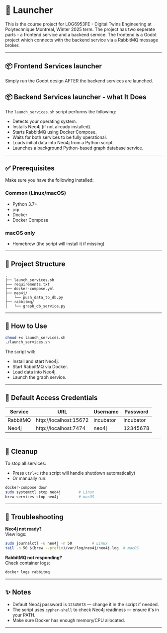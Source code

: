 # 🚀 Launcher

This is the course project for LOG6953FE - Digital Twins Engineering at Polytechnique Montreal, Winter 2025 term.
The project has two seperate parts - a frontend service and a backend service. The frontend is a Godot project which connects
with the backend service via a RabbitMQ message broker.

---
## 📦 Frontend Services launcher
Simply run the Godot design AFTER the backend services are launched. 


## 📦 Backend Services launcher - what It Does

The `launch_services.sh` script performs the following:

- Detects your operating system.
- Installs Neo4j (if not already installed).
- Starts RabbitMQ using Docker Compose.
- Waits for both services to be fully operational.
- Loads initial data into Neo4j from a Python script.
- Launches a background Python-based graph database service.

---

## ✅ Prerequisites

Make sure you have the following installed:

### Common (Linux/macOS)
- Python 3.7+
- `pip`
- Docker
- Docker Compose

### macOS only
- Homebrew (the script will install it if missing)

---

## 📁 Project Structure

```
.
├── launch_services.sh
├── requirements.txt
├── docker-compose.yml
├── neo4j/
│   └── push_data_to_db.py
├── rabbitmq/
│   └── graph_db_service.py
```

---

## 🚀 How to Use

```bash
chmod +x launch_services.sh
./launch_services.sh
```

The script will:
- Install and start Neo4j.
- Start RabbitMQ via Docker.
- Load data into Neo4j.
- Launch the graph service.

---

## 🔐 Default Access Credentials

| Service   | URL                      | Username  | Password   |
|-----------|--------------------------|-----------|------------|
| RabbitMQ  | http://localhost:15672   | incubator | incubator  |
| Neo4j     | http://localhost:7474    | neo4j     | 12345678   |

---

## 🛑 Cleanup

To stop all services:

- Press `Ctrl+C` (the script will handle shutdown automatically)
- Or manually run:

```bash
docker-compose down
sudo systemctl stop neo4j        # Linux
brew services stop neo4j         # macOS
```

---

## 🧠 Troubleshooting

**Neo4j not ready?**  
View logs:
```bash
sudo journalctl -u neo4j -n 50         # Linux
tail -n 50 $(brew --prefix)/var/log/neo4j/neo4j.log  # macOS
```

**RabbitMQ not responding?**  
Check container logs:
```bash
docker logs rabbitmq
```

---

## ✨ Notes

- Default Neo4j password is `12345678` — change it in the script if needed.
- The script uses `cypher-shell` to check Neo4j readiness — ensure it's in your PATH.
- Make sure Docker has enough memory/CPU allocated.

---
